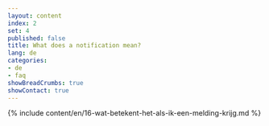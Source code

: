 ```yaml
---
layout: content
index: 2
set: 4
published: false 
title: What does a notification mean?
lang: de
categories:
- de
- faq
showBreadCrumbs: true
showContact: true
---
```

{% include content/en/16-wat-betekent-het-als-ik-een-melding-krijg.md %}
